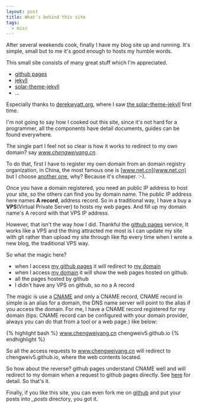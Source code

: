 ```yaml
---
layout: post
title: What's behind this site
tags:
  - misc
---
```


After several weekends cook, finally I have my blog site up and running. It's
simple, small but to me it's good enough to hosts my humble words.

This small site consists of many great stuff which I'm appreciated.

- [github pages](pages.github.com)
- [jekyll](jekyllrb.com)
- [solar-theme-jekyll](https://github.com/redwallhp/solar-theme-jekyll)
- ...

Especially thanks to [derekwyatt.org](http://derekwyatt.org/), where I saw
[the solar-theme-jekyll](https://github.com/redwallhp/solar-theme-jekyll) first
time.

I'm not going to say how I cooked out this site, since it's not hard for a
programmer, all the components have detail documents, guides can be found
everywhere.

The single part I feel not so clear is how it works to redirect to my own
domain? say *www.chengweiyang.cn*.

To do that, first I have to register my own domain from an domain registry
organization, in China, the most famous one is [www.net.cn](www.net.cn) but I
choose [another one](www.xinnet.com), why? Because it's cheaper. :-).

Once you have a domain registered, you need an public IP address to host your
site, so the others can find you by domain name. The public IP address here
names **A record**, address record. So in a traditional way, I have a buy a
**VPS**(Virtual Private Server) to hosts my web pages. And fill up my domain
name's A record with that VPS IP address.

However, that isn't the way how I did. Thankful the [github
pages](pages.github.com) service, It works like a VPS and the thing attracted me
most is I can update my site with git rather than upload my site through like
ftp every time when I wrote a new blog, the traditional VPS way.

So what the magic here?

- when I access [my github pages](http://chengweiv5.github.io) it will
	redirect to [my domain](http://www.chengweiyang.cn)
- when I access [my domain](http://www.chengweiyang.cn) it will show the web
	pages hosted on github.
- all the pages hosted by github
- I didn't have any VPS on github, so no a A record

The magic is use a [CNAME](http://en.wikipedia.org/wiki/CNAME_record) and only a
CNAME record, CNAME record in simple is an alias for a domain, the DNS name server
will point to the alias if you access the domain. For me, I have a CNAME record
registered for my domain (tips: CNAME record can be configured with your domain
provider, always you can do that from a tool or a web page.) like below:

{% highlight bash %}
www.chengweiyang.cn    chengweiv5.github.io
{% endhighlight %}

So all the access requests to www.chengweiyang.cn will redirect to
chengweiv5.github.io, where the web contents located.

So how about the reverse? github pages understand CNAME well and will redirect to
my domain when a request to github pages directly. See
[here](https://help.github.com/articles/adding-a-cname-file-to-your-repository)
for detail. So that's it.

Finally, if you like this site, you can even fork me on
[github](https://github.com/chengweiv5/chengweiv5.github.io) and put your posts
into *\_posts* directory, you got it.
